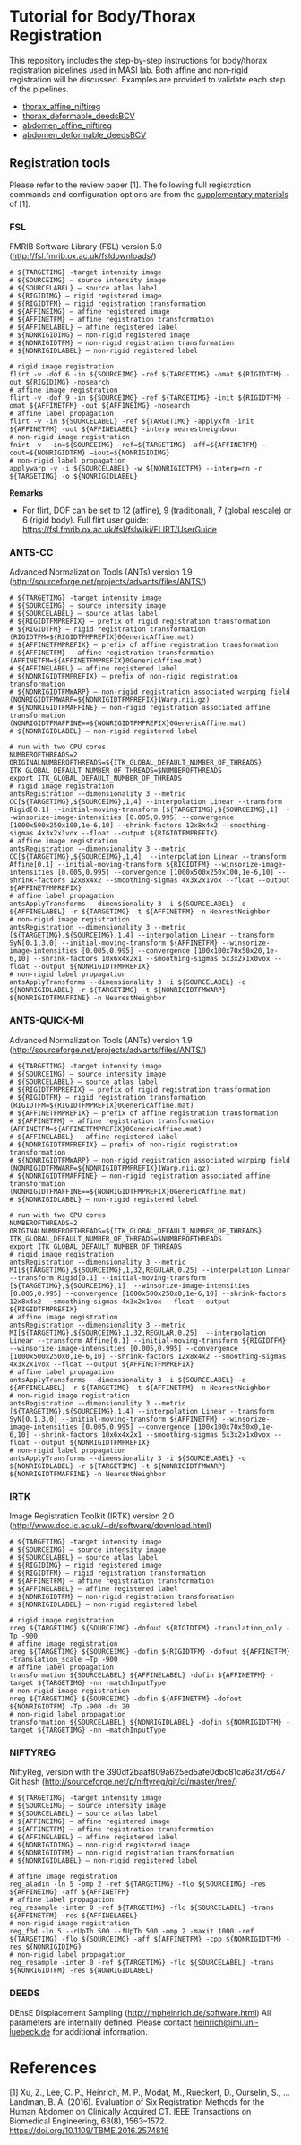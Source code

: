 # Tutorial for Body/Thorax Registration

This repository includes the step-by-step instructions for body/thorax registration pipelines used in MASI lab. Both affine and non-rigid registration will be discussed. Examples are provided to validate each step of the pipelines.

+ [thorax_affine_niftireg](./thorax_affine_niftireg/readme.md)
+ [thorax_deformable_deedsBCV](./thorax_deformable_deedsBCV/readme.md)
+ [abdomen_affine_niftireg](./abdomen_affine_niftireg/readme.md)
+ [abdomen_deformable_deedsBCV](./abdomen_deformable_deedsBCV/readme.md)

## Registration tools

Please refer to the review paper [1]. The following full registration commands and configuration options are from the [supplementary materials](https://www.ncbi.nlm.nih.gov/pmc/articles/PMC4972188/bin/NIHMS805331-supplement-tbme-xu-2574816-mm_zip.zip) of [1].

### FSL

FMRIB Software Library (FSL) version 5.0
(http://fsl.fmrib.ox.ac.uk/fsldownloads/)

    # ${TARGETIMG} -target intensity image
    # ${SOURCEIMG} – source intensity image
    # ${SOURCELABEL} – source atlas label
    # ${RIGIDIMG} – rigid registered image
    # ${RIGIDTFM} – rigid registration transformation
    # ${AFFINEIMG} – affine registered image
    # ${AFFINETFM} – affine registration transformation
    # ${AFFINELABEL} – affine registered label
    # ${NONRIGIDIMG} – non-rigid registered image
    # ${NONRIGIDTFM} – non-rigid registration transformation
    # ${NONRIGIDLABEL} – non-rigid registered label

    # rigid image registration 
    flirt -v -dof 6 -in ${SOURCEIMG} -ref ${TARGETIMG} -omat ${RIGIDTFM} -out ${RIGIDIMG} -nosearch
    # affine image registration
    flirt -v -dof 9 -in ${SOURCEIMG} -ref ${TARGETIMG} -init ${RIGIDTFM} -omat ${AFFINETFM} -out ${AFFINEIMG} -nosearch
    # affine label propagation
    flirt -v -in ${SOURCELABEL} -ref ${TARGETIMG} -applyxfm -init ${AFFINETFM} -out ${AFFINELABEL} -interp nearestneighbour
    # non-rigid image registration
    fnirt -v --in=${SOURCEIMG} –ref=${TARGETIMG} –aff=${AFFINETFM} –cout=${NONRIGIDTFM} –iout=${NONRIGIDIMG}
    # non-rigid label propagation
    applywarp -v -i ${SOURCELABEL} -w ${NONRIGIDTFM} --interp=nn -r ${TARGETIMG} -o ${NONRIGIDLABEL}

**Remarks**

+ For flirt, DOF can be set to 12 (affine), 9 (traditional), 7 (global rescale) or 6 (rigid body). 
  Full flirt user guide: https://fsl.fmrib.ox.ac.uk/fsl/fslwiki/FLIRT/UserGuide


### ANTS-CC

Advanced Normalization Tools (ANTs) version 1.9
(http://sourceforge.net/projects/advants/files/ANTS/)

    # ${TARGETIMG} -target intensity image
    # ${SOURCEIMG} – source intensity image
    # ${SOURCELABEL} – source atlas label
    # ${RIGIDTFMPREFIX} – prefix of rigid registration transformation
    # ${RIGIDTFM} – rigid registration transformation (RIGIDTFM=${RIGIDTFMPREFIX}0GenericAffine.mat)
    # ${AFFINETFMPREFIX} – prefix of affine registration transformation
    # ${AFFINETFM} – affine registration transformation (AFFINETFM=${AFFINETFMPREFIX}0GenericAffine.mat)
    # ${AFFINELABEL} – affine registered label
    # ${NONRIGIDTFMPREFIX} – prefix of non-rigid registration transformation
    # ${NONRIGIDTFMWARP} – non-rigid registration associated warping field (NONRIGIDTFMWARP=${NONRIGIDTFMPREFIX}1Warp.nii.gz)
    # ${NONRIGIDTFMAFFINE} – non-rigid registration associated affine transformation (NONRIGIDTFMAFFINE==${NONRIGIDTFMPREFIX}0GenericAffine.mat)
    # ${NONRIGIDLABEL} – non-rigid registered label
    
    # run with two CPU cores
    NUMBEROFTHREADS=2
    ORIGINALNUMBEROFTHREADS=${ITK_GLOBAL_DEFAULT_NUMBER_OF_THREADS}
    ITK_GLOBAL_DEFAULT_NUMBER_OF_THREADS=$NUMBEROFTHREADS
    export ITK_GLOBAL_DEFAULT_NUMBER_OF_THREADS
    # rigid image registration
    antsRegistration --dimensionality 3 --metric CC[${TARGETIMG},${SOURCEIMG},1,4] --interpolation Linear --transform Rigid[0.1] --initial-moving-transform [${TARGETIMG},${SOURCEIMG},1]  --winsorize-image-intensities [0.005,0.995] --convergence [1000x500x250x100,1e-6,10] --shrink-factors 12x8x4x2 --smoothing-sigmas 4x3x2x1vox --float --output ${RIGIDTFMPREFIX}
    # affine image registration
    antsRegistration --dimensionality 3 --metric CC[${TARGETIMG},${SOURCEIMG},1,4]  --interpolation Linear --transform Affine[0.1] --initial-moving-transform ${RIGIDTFM} --winsorize-image-intensities [0.005,0.995] --convergence [1000x500x250x100,1e-6,10] --shrink-factors 12x8x4x2 --smoothing-sigmas 4x3x2x1vox --float --output ${AFFINETFMPREFIX}
    # affine label propagation
    antsApplyTransforms --dimensionality 3 -i ${SOURCELABEL} -o ${AFFINELABEL} -r ${TARGETIMG} -t ${AFFINETFM} -n NearestNeighbor
    # non-rigid image registration
    antsRegistration --dimensionality 3 --metric [${TARGETIMG},${SOURCEIMG},1,4] --interpolation Linear --transform SyN[0.1,3,0] --initial-moving-transform ${AFFINETFM} --winsorize-image-intensities [0.005,0.995] --convergence [100x100x70x50x20,1e-6,10] --shrink-factors 10x6x4x2x1 --smoothing-sigmas 5x3x2x1x0vox --float --output ${NONRIGIDTFMPREFIX}
    # non-rigid label propagation
    antsApplyTransforms --dimensionality 3 -i ${SOURCELABEL} -o ${NONRIGIDLABEL} -r ${TARGETIMG} -t ${NONRIGIDTFMWARP} ${NONRIGIDTFMAFFINE} -n NearestNeighbor

### ANTS-QUICK-MI

Advanced Normalization Tools (ANTs) version 1.9
(http://sourceforge.net/projects/advants/files/ANTS/)

    # ${TARGETIMG} -target intensity image
    # ${SOURCEIMG} – source intensity image
    # ${SOURCELABEL} – source atlas label
    # ${RIGIDTFMPREFIX} – prefix of rigid registration transformation
    # ${RIGIDTFM} – rigid registration transformation (RIGIDTFM=${RIGIDTFMPREFIX}0GenericAffine.mat)
    # ${AFFINETFMPREFIX} – prefix of affine registration transformation
    # ${AFFINETFM} – affine registration transformation (AFFINETFM=${AFFINETFMPREFIX}0GenericAffine.mat)
    # ${AFFINELABEL} – affine registered label
    # ${NONRIGIDTFMPREFIX} – prefix of non-rigid registration transformation
    # ${NONRIGIDTFMWARP} – non-rigid registration associated warping field (NONRIGIDTFMWARP=${NONRIGIDTFMPREFIX}1Warp.nii.gz)
    # ${NONRIGIDTFMAFFINE} – non-rigid registration associated affine transformation (NONRIGIDTFMAFFINE==${NONRIGIDTFMPREFIX}0GenericAffine.mat)
    # ${NONRIGIDLABEL} – non-rigid registered label
    
    # run with two CPU cores
    NUMBEROFTHREADS=2
    ORIGINALNUMBEROFTHREADS=${ITK_GLOBAL_DEFAULT_NUMBER_OF_THREADS}
    ITK_GLOBAL_DEFAULT_NUMBER_OF_THREADS=$NUMBEROFTHREADS
    export ITK_GLOBAL_DEFAULT_NUMBER_OF_THREADS
    # rigid image registration
    antsRegistration --dimensionality 3 --metric MI[${TARGETIMG},${SOURCEIMG},1,32,REGULAR,0.25] --interpolation Linear --transform Rigid[0.1] --initial-moving-transform [${TARGETIMG},${SOURCEIMG},1]  --winsorize-image-intensities [0.005,0.995] --convergence [1000x500x250x0,1e-6,10] --shrink-factors 12x8x4x2 --smoothing-sigmas 4x3x2x1vox --float --output ${RIGIDTFMPREFIX}
    # affine image registration
    antsRegistration --dimensionality 3 --metric MI[${TARGETIMG},${SOURCEIMG},1,32,REGULAR,0.25]  --interpolation Linear --transform Affine[0.1] --initial-moving-transform ${RIGIDTFM} --winsorize-image-intensities [0.005,0.995] --convergence [1000x500x250x0,1e-6,10] --shrink-factors 12x8x4x2 --smoothing-sigmas 4x3x2x1vox --float --output ${AFFINETFMPREFIX}
    # affine label propagation
    antsApplyTransforms --dimensionality 3 -i ${SOURCELABEL} -o ${AFFINELABEL} -r ${TARGETIMG} -t ${AFFINETFM} -n NearestNeighbor
    # non-rigid image registration
    antsRegistration --dimensionality 3 --metric [${TARGETIMG},${SOURCEIMG},1,4] --interpolation Linear --transform SyN[0.1,3,0] --initial-moving-transform ${AFFINETFM} --winsorize-image-intensities [0.005,0.995] --convergence [100x100x70x50x0,1e-6,10] --shrink-factors 10x6x4x2x1 --smoothing-sigmas 5x3x2x1x0vox --float --output ${NONRIGIDTFMPREFIX}
    # non-rigid label propagation
    antsApplyTransforms --dimensionality 3 -i ${SOURCELABEL} -o ${NONRIGIDLABEL} -r ${TARGETIMG} -t ${NONRIGIDTFMWARP} ${NONRIGIDTFMAFFINE} -n NearestNeighbor

### IRTK

Image Registration Toolkit (IRTK) version 2.0
(http://www.doc.ic.ac.uk/~dr/software/download.html)

    # ${TARGETIMG} -target intensity image
    # ${SOURCEIMG} – source intensity image
    # ${SOURCELABEL} – source atlas label
    # ${RIGIDIMG} – rigid registered image
    # ${RIGIDTFM} – rigid registration transformation
    # ${AFFINETFM} – affine registration transformation
    # ${AFFINELABEL} – affine registered label
    # ${NONRIGIDTFM} – non-rigid registration transformation
    # ${NONRIGIDLABEL} – non-rigid registered label
    
    # rigid image registration 
    rreg ${TARGETIMG} ${SOURCEIMG} -dofout ${RIGIDTFM} -translation_only -Tp -900
    # affine image registration
    areg ${TARGETIMG} ${SOURCEIMG} -dofin ${RIGIDTFM} -dofout ${AFFINETFM} -translation_scale –Tp -900
    # affine label propagation
    transformation ${SOURCELABEL} ${AFFINELABEL} -dofin ${AFFINETFM} -target ${TARGETIMG} -nn -matchInputType
    # non-rigid image registration
    nreg ${TARGETIMG} ${SOURCEIMG} -dofin ${AFFINETFM} -dofout ${NONRIGIDTFM} -Tp -900 -ds 20
    # non-rigid label propagation
    transformation ${SOURCELABEL} ${NONRIGIDLABEL} -dofin ${NONRIGIDTFM} -target ${TARGETIMG} -nn –matchInputType

### NIFTYREG

NiftyReg, version with the 390df2baaf809a625ed5afe0dbc81ca6a3f7c647 Git hash
(http://sourceforge.net/p/niftyreg/git/ci/master/tree/)

    # ${TARGETIMG} -target intensity image
    # ${SOURCEIMG} – source intensity image
    # ${SOURCELABEL} – source atlas label
    # ${AFFINEIMG} – affine registered image
    # ${AFFINETFM} – affine registration transformation
    # ${AFFINELABEL} – affine registered label
    # ${NONRIGIDIMG} – non-rigid registered image
    # ${NONRIGIDTFM} – non-rigid registration transformation
    # ${NONRIGIDLABEL} – non-rigid registered label
    
    # affine image registration
    reg_aladin -ln 5 -omp 2 -ref ${TARGETIMG} -flo ${SOURCEIMG} -res ${AFFINEIMG} -aff ${AFFINETFM} 
    # affine label propagation
    reg_resample -inter 0 -ref ${TARGETIMG} -flo ${SOURCELABEL} -trans ${AFFINETFM} -res ${AFFINELABEL} 
    # non-rigid image registration
    reg_f3d -ln 5 --rUpTh 500 --fUpTh 500 -omp 2 -maxit 1000 -ref ${TARGETIMG} -flo ${SOURCEIMG} -aff ${AFFINETFM} -cpp ${NONRIGIDTFM} -res ${NONRIGIDIMG}
    # non-rigid label propagation
    reg_resample -inter 0 -ref ${TARGETIMG} -flo ${SOURCELABEL} -trans ${NONRIGIDTFM} -res ${NONRIGIDLABEL}

### DEEDS

DEnsE Displacement Sampling (http://mpheinrich.de/software.html)
All parameters are internally defined. Please contact heinrich@imi.uni-luebeck.de for additional information.

# References
[1] Xu, Z., Lee, C. P., Heinrich, M. P., Modat, M., Rueckert, D., Ourselin, S., … Landman, B. A. (2016). Evaluation of Six Registration Methods for the Human Abdomen on Clinically Acquired CT. IEEE Transactions on Biomedical Engineering, 63(8), 1563–1572. https://doi.org/10.1109/TBME.2016.2574816
